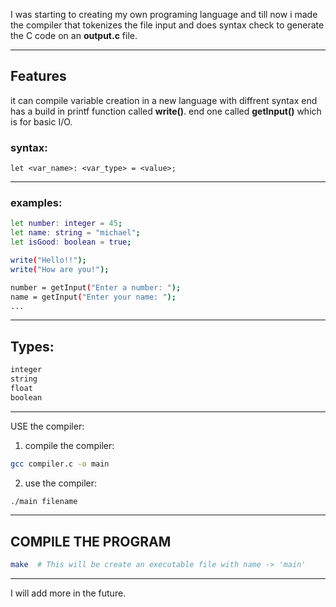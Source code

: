 I was starting to creating my own programing language
and till now i made the compiler that tokenizes
the file input and does syntax check to generate the C code on an **output.c** file.

---

## Features
it can compile variable creation
in a new language with diffrent syntax
end has a build in printf function called **write()**.
end one called **getInput()** which is for basic I/O.

### syntax:
```text
let <var_name>: <var_type> = <value>;
```

---
### examples:
```bash
let number: integer = 45;
let name: string = "michael";
let isGood: boolean = true;

write("Hello!!");
write("How are you!");

number = getInput("Enter a number: ");
name = getInput("Enter your name: ");
...
```
---

## Types:
```bash
integer
string
float
boolean
```
---

USE the compiler:
1. compile the compiler:
```bash
gcc compiler.c -o main
```
2. use the compiler:
```bash
./main filename
```

---

## COMPILE THE PROGRAM
```bash
make  # This will be create an executable file with name -> 'main'
```

---
I will add more in the future.
